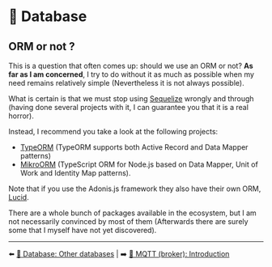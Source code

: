 # 💾 Database

## ORM or not ?

This is a question that often comes up: should we use an ORM or not? **As far as I am concerned**, I try to do without it as much as possible when my need remains relatively simple (Nevertheless it is not always possible).

What is certain is that we must stop using [Sequelize](https://sequelize.org/) wrongly and through (having done several projects with it, I can guarantee you that it is a real horror).

Instead, I recommend you take a look at the following projects:

- [TypeORM](https://typeorm.io/#/) (TypeORM supports both Active Record and Data Mapper patterns)
- [MikroORM](https://mikro-orm.io/) (TypeScript ORM for Node.js based on Data Mapper, Unit of Work and Identity Map patterns).

Note that if you use the Adonis.js framework they also have their own ORM, [Lucid](https://adonisjs.com/docs/4.0/lucid).

There are a whole bunch of packages available in the ecosystem, but I am not necessarily convinced by most of them (Afterwards there are surely some that I myself have not yet discovered).

---

⬅️ [💾 Database: Other databases](./other-db.md) |
➡️ [📡 MQTT (broker): Introduction](../mqtt/introduction.md)
